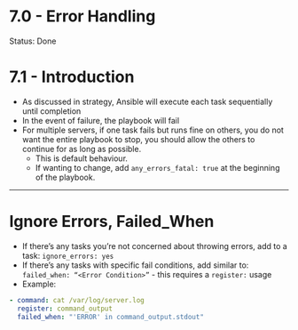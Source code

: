 # 7.0 - Error Handling

Status: Done

# 7.1 - Introduction

- As discussed in strategy, Ansible will execute each task sequentially until completion
- In the event of failure, the playbook will fail
- For multiple servers, if one task fails but runs fine on others, you do not want the entire playbook to stop, you should allow the others to continue for as long as possible.
    - This is default behaviour.
    - If wanting to change, add `any_errors_fatal: true` at the beginning of the playbook.

---

# Ignore Errors, Failed_When

- If there’s any tasks you’re not concerned about throwing errors, add to a task: `ignore_errors: yes`
- If there’s any tasks with specific fail conditions, add similar to:
`failed_when: “<Error Condition>”`  - this requires a `register:` usage
- Example:

```yaml
- command: cat /var/log/server.log
  register: command_output
  failed_when: "'ERROR' in command_output.stdout"
```